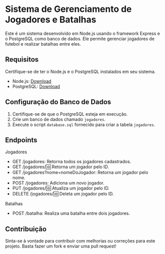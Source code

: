 # Sistema de Gerenciamento de Jogadores e Batalhas

Este é um sistema desenvolvido em Node.js usando o framework Express e o PostgreSQL como banco de dados. Ele permite gerenciar jogadores de futebol e realizar batalhas entre eles.

## Requisitos

Certifique-se de ter o Node.js e o PostgreSQL instalados em seu sistema.

- Node.js: [Download](https://nodejs.org/)
- PostgreSQL: [Download](https://www.postgresql.org/download/)

## Configuração do Banco de Dados

1. Certifique-se de que o PostgreSQL esteja em execução.
2. Crie um banco de dados chamado `jogadores`.
3. Execute o script `database.sql` fornecido para criar a tabela `jogadores`.




## Endpoints
Jogadores
 - GET /jogadores: Retorna todos os jogadores cadastrados.
 -  GET /jogadores/:id: Retorna um jogador pelo ID.
 - GET /jogadores?nome=nomeDoJogador: Retorna um jogador pelo nome.
 - POST /jogadores: Adiciona um novo jogador.
 - PUT /jogadores/:id: Atualiza um jogador pelo ID.
 - DELETE /jogadores/:id: Deleta um jogador pelo ID.
 
Batalhas
 - POST /batalha: Realiza uma batalha entre dois jogadores.


## Contribuição
Sinta-se à vontade para contribuir com melhorias ou correções para este projeto. Basta fazer um fork e enviar uma pull request!
